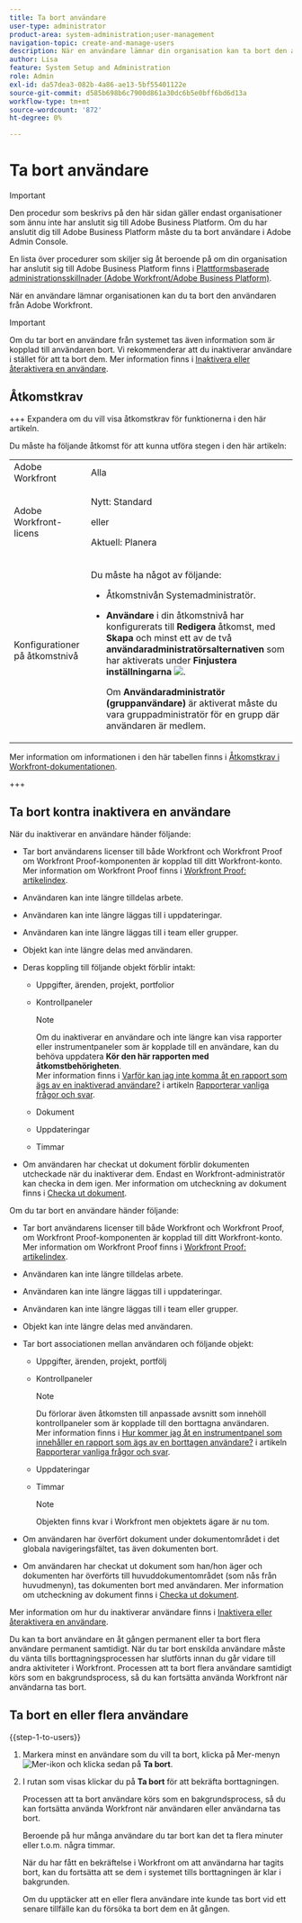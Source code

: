 ```yaml
---
title: Ta bort användare
user-type: administrator
product-area: system-administration;user-management
navigation-topic: create-and-manage-users
description: När en användare lämnar din organisation kan ta bort den användaren från Workfront, men vi rekommenderar att du inaktiverar användare i stället för att ta bort dem.
author: Lisa
feature: System Setup and Administration
role: Admin
exl-id: da57dea3-082b-4a86-ae13-5bf55401122e
source-git-commit: d585b698b6c7900d861a30dc6b5e0bff6bd6d13a
workflow-type: tm+mt
source-wordcount: '872'
ht-degree: 0%

---
```


# Ta bort användare

>[!IMPORTANT]
>
>Den procedur som beskrivs på den här sidan gäller endast organisationer som ännu inte har anslutit sig till Adobe Business Platform. Om du har anslutit dig till Adobe Business Platform måste du ta bort användare i Adobe Admin Console.
>
>En lista över procedurer som skiljer sig åt beroende på om din organisation har anslutit sig till Adobe Business Platform finns i [Plattformsbaserade administrationsskillnader (Adobe Workfront/Adobe Business Platform)](../../../administration-and-setup/get-started-wf-administration/actions-in-admin-console.md).

När en användare lämnar organisationen kan du ta bort den användaren från Adobe Workfront.

>[!IMPORTANT]
>
>Om du tar bort en användare från systemet tas även information som är kopplad till användaren bort. Vi rekommenderar att du inaktiverar användare i stället för att ta bort dem. Mer information finns i [Inaktivera eller återaktivera en användare](../../../administration-and-setup/add-users/create-and-manage-users/deactivate-a-user.md).
<!--
>* The procedure described on this page applies only to organizations that have not yet been onboarded to the Admin Console. If your organization has been onboarded to the Adobe Admin Console, you must perform this action through the Adobe Admin Console.
>
>Deleting a user from the [!DNL Adobe Admin Console] deactivates the user in [!DNL Workfront], but does not delete them from [!DNL Workfront].
>
>  For instructions on deleting a user in the Adobe Admin Console, see the section "Permanently delete users" in the article [Manage users individually](https://helpx.adobe.com/enterprise/using/manage-users-individually.html) or contact your Adobe Admin Console Administrator.
>
>  For a list of procedures that differ based on whether your organization has been onboarded to the Adobe Admin Console, see [Platform-based administration differences (Adobe Workfront/Adobe Business Platform)](../../../administration-and-setup/get-started-wf-administration/actions-in-admin-console.md).
>
-->

## Åtkomstkrav

+++ Expandera om du vill visa åtkomstkrav för funktionerna i den här artikeln.

Du måste ha följande åtkomst för att kunna utföra stegen i den här artikeln:

<table style="table-layout:auto"> 
 <col> 
 <col> 
 <tbody> 
  <tr> 
   <td role="rowheader">Adobe Workfront</td> 
   <td>Alla</td> 
  </tr> 
  <tr> 
   <td role="rowheader">Adobe Workfront-licens</td> 
   <td><p>Nytt: Standard</p><p>eller</p><p>Aktuell: Planera</p></td> 
  </tr> 
  <tr> 
   <td role="rowheader">Konfigurationer på åtkomstnivå</td> 
   <td> <p>Du måste ha något av följande:</p> 
    <ul> 
     <li> <p>Åtkomstnivån Systemadministratör. </li> 
     <li> <p><b>Användare</b> i din åtkomstnivå har konfigurerats till <b>Redigera</b> åtkomst, med <b>Skapa</b> och minst ett av de två <b>användaradministratörsalternativen</b> som har aktiverats under <b>Finjustera inställningarna</b> <img src="assets/gear-icon-in-access-levels.png">. </p> <p>Om <b>Användaradministratör (gruppanvändare)</b> är aktiverat måste du vara gruppadministratör för en grupp där användaren är medlem.</p> </li> 
    </ul> </td> 
  </tr> 
 </tbody> 
</table>

Mer information om informationen i den här tabellen finns i [Åtkomstkrav i Workfront-dokumentationen](/help/quicksilver/administration-and-setup/add-users/access-levels-and-object-permissions/access-level-requirements-in-documentation.md).

+++

## Ta bort kontra inaktivera en användare

När du inaktiverar en användare händer följande:

* Tar bort användarens licenser till både Workfront och Workfront Proof om Workfront Proof-komponenten är kopplad till ditt Workfront-konto. Mer information om Workfront Proof finns i [Workfront Proof: artikelindex](../../../workfront-proof/workfront-proof.md).
* Användaren kan inte längre tilldelas arbete.
* Användaren kan inte längre läggas till i uppdateringar.
* Användaren kan inte längre läggas till i team eller grupper.
* Objekt kan inte längre delas med användaren.
* Deras koppling till följande objekt förblir intakt:

   * Uppgifter, ärenden, projekt, portfolior
   * Kontrollpaneler

     >[!NOTE]
     >
     >Om du inaktiverar en användare och inte längre kan visa rapporter eller instrumentpaneler som är kopplade till en användare, kan du behöva uppdatera **Kör den här rapporten med åtkomstbehörigheten**.\
     >Mer information finns i [Varför kan jag inte komma åt en rapport som ägs av en inaktiverad användare?](../../../reports-and-dashboards/reports/tips-tricks-and-troubleshooting/reports-faq.md#why) i artikeln [Rapporterar vanliga frågor och svar](../../../reports-and-dashboards/reports/tips-tricks-and-troubleshooting/reports-faq.md).

   * Dokument
   * Uppdateringar
   * Timmar

* Om användaren har checkat ut dokument förblir dokumenten utcheckade när du inaktiverar dem. Endast en Workfront-administratör kan checka in dem igen. Mer information om utcheckning av dokument finns i [Checka ut dokument](../../../documents/managing-documents/check-out-documents.md).

Om du tar bort en användare händer följande:

* Tar bort användarens licenser till både Workfront och Workfront Proof, om Workfront Proof-komponenten är kopplad till ditt Workfront-konto. Mer information om Workfront Proof finns i [Workfront Proof: artikelindex](../../../workfront-proof/workfront-proof.md).
* Användaren kan inte längre tilldelas arbete.
* Användaren kan inte längre läggas till i uppdateringar.
* Användaren kan inte längre läggas till i team eller grupper.
* Objekt kan inte längre delas med användaren.
* Tar bort associationen mellan användaren och följande objekt:

   * Uppgifter, ärenden, projekt, portfölj
   * Kontrollpaneler

     >[!NOTE]
     >
     >Du förlorar även åtkomsten till anpassade avsnitt som innehöll kontrollpaneler som är kopplade till den borttagna användaren.\
     >Mer information finns i [Hur kommer jag åt en instrumentpanel som innehåller en rapport som ägs av en borttagen användare?](../../../reports-and-dashboards/reports/tips-tricks-and-troubleshooting/reports-faq.md#how) i artikeln [Rapporterar vanliga frågor och svar](../../../reports-and-dashboards/reports/tips-tricks-and-troubleshooting/reports-faq.md).

   * Uppdateringar
   * Timmar

     >[!NOTE]
     >
     >Objekten finns kvar i Workfront men objektets ägare är nu tom.

* Om användaren har överfört dokument under dokumentområdet i det globala navigeringsfältet, tas även dokumenten bort.
* Om användaren har checkat ut dokument som han/hon äger och dokumenten har överförts till huvuddokumentområdet (som nås från huvudmenyn), tas dokumenten bort med användaren. Mer information om utcheckning av dokument finns i [Checka ut dokument](../../../documents/managing-documents/check-out-documents.md).

Mer information om hur du inaktiverar användare finns i [Inaktivera eller återaktivera en användare](../../../administration-and-setup/add-users/create-and-manage-users/deactivate-a-user.md).

Du kan ta bort användare en åt gången permanent eller ta bort flera användare permanent samtidigt. När du tar bort enskilda användare måste du vänta tills borttagningsprocessen har slutförts innan du går vidare till andra aktiviteter i Workfront. Processen att ta bort flera användare samtidigt körs som en bakgrundsprocess, så du kan fortsätta använda Workfront när användarna tas bort.

## Ta bort en eller flera användare

{{step-1-to-users}}

1. Markera minst en användare som du vill ta bort, klicka på Mer-menyn ![Mer-ikon](assets/more-icon.png) och klicka sedan på **Ta bort**.
1. I rutan som visas klickar du på **Ta bort** för att bekräfta borttagningen.

   Processen att ta bort användare körs som en bakgrundsprocess, så du kan fortsätta använda Workfront när användaren eller användarna tas bort.

   Beroende på hur många användare du tar bort kan det ta flera minuter eller t.o.m. några timmar.

   När du har fått en bekräftelse i Workfront om att användarna har tagits bort, kan du fortsätta att se dem i systemet tills borttagningen är klar i bakgrunden.

   Om du upptäcker att en eller flera användare inte kunde tas bort vid ett senare tillfälle kan du försöka ta bort dem en åt gången.
